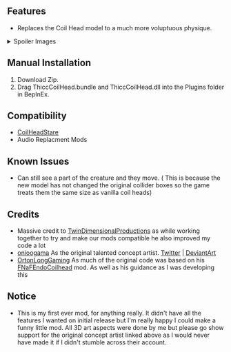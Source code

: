 ## Features
* Replaces the Coil Head model to a much more voluptuous physique.
<details>
<summary>Spoiler Images</summary>

![InGame](InGame.webp "In Game")

</details>

## Manual Installation

1. Download Zip.
2. Drag ThiccCoilHead.bundle and ThiccCoilHead.dll into the Plugins folder in BepInEx.

## Compatibility

 * [CoilHeadStare](https://thunderstore.io/c/lethal-company/p/TwinDimensionalProductions/CoilHeadStare/)
 * Audio Replacment Mods

## Known Issues


 * Can still see a part of the creature and they move. ( This is because the new model has not changed the original collider boxes so the game treats them the same size as vanilla coil heads)


## Credits

* Massive credit to [TwinDimensionalProductions](https://thunderstore.io/c/lethal-company/p/TwinDimensionalProductions/) as while working together to try and make our mods compatible he also improved my code a lot 
* [onioogama](https://www.instagram.com/onioogama/) As the original talented concept artist. [Twitter](https://twitter.com/Art_Doragoon) | [DeviantArt](https://www.deviantart.com/bangboodoragon) 
* [OrtonLongGaming](https://thunderstore.io/c/lethal-company/p/OrtonLongGaming/) As much of the original code was based on his [ FNaFEndoCoilhead](https://thunderstore.io/c/lethal-company/p/OrtonLongGaming/FNaFEndoCoilhead/)  mod. As well as his guidance as I was developing this




## Notice


* This is my first ever mod, for anything really. It didn't have all the features I wanted on initial release but I'm really happy I could make a funny little mod. All 3D art aspects were done by me but please go show support for the original concept artist linked above as I would never have made it if I didn't stumble across their account.
